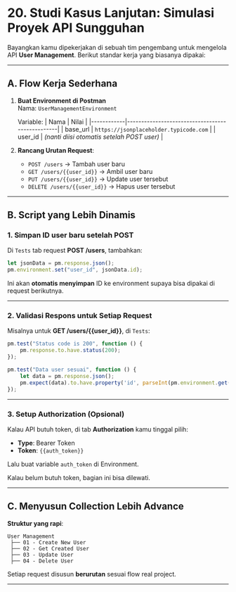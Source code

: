 # 20. Studi Kasus Lanjutan: Simulasi Proyek API Sungguhan

Bayangkan kamu dipekerjakan di sebuah tim pengembang untuk mengelola API **User Management**. Berikut standar kerja yang biasanya dipakai:

---

## A. Flow Kerja Sederhana

1. **Buat Environment di Postman**  
   Nama: `UserManagementEnvironment`
   
   Variable:
   | Nama       | Nilai                                          |
   |------------|-------------------------------------------------|
   | base_url   | `https://jsonplaceholder.typicode.com`          |
   | user_id    | _(nanti diisi otomatis setelah POST user)_      |

2. **Rancang Urutan Request**:
   - `POST /users` → Tambah user baru
   - `GET /users/{{user_id}}` → Ambil user baru
   - `PUT /users/{{user_id}}` → Update user tersebut
   - `DELETE /users/{{user_id}}` → Hapus user tersebut

---

## B. Script yang Lebih Dinamis

### 1. Simpan ID user baru setelah POST
Di `Tests` tab request **POST /users**, tambahkan:

```javascript
let jsonData = pm.response.json();
pm.environment.set("user_id", jsonData.id);
```

Ini akan **otomatis menyimpan** ID ke environment supaya bisa dipakai di request berikutnya.

---

### 2. Validasi Respons untuk Setiap Request

Misalnya untuk **GET /users/{{user_id}}**, di `Tests`:

```javascript
pm.test("Status code is 200", function () {
    pm.response.to.have.status(200);
});

pm.test("Data user sesuai", function () {
    let data = pm.response.json();
    pm.expect(data).to.have.property('id', parseInt(pm.environment.get("user_id")));
});
```

---

### 3. Setup Authorization (Opsional)

Kalau API butuh token, di tab **Authorization** kamu tinggal pilih:
- **Type**: Bearer Token
- **Token**: `{{auth_token}}`

Lalu buat variable `auth_token` di Environment.

Kalau belum butuh token, bagian ini bisa dilewati.

---

## C. Menyusun Collection Lebih Advance

**Struktur yang rapi**:

```
User Management
 ├── 01 - Create New User
 ├── 02 - Get Created User
 ├── 03 - Update User
 ├── 04 - Delete User
```

Setiap request disusun **berurutan** sesuai flow real project.

---
